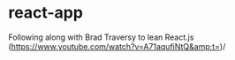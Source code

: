 # react-app
Following along with Brad Traversy to lean React.js (https://www.youtube.com/watch?v=A71aqufiNtQ&amp;t=)/
